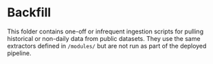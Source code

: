 # Backfill

This folder contains one-off or infrequent ingestion scripts for pulling historical or non-daily data from public datasets. They use the same extractors defined in `/modules/` but are not run as part of the deployed pipeline.
